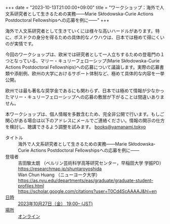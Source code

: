 +++
date = "2023-10-13T21:00:00+09:00"
title = "ワークショップ：海外で人文系研究者として生きるための実務——Marie Skłodowska-Curie Actions Postdoctoral Fellowshipsへの応募を例に——"
+++

海外で人文系研究者として生きていくには様々な高いハードルがあります。特に、ポスドクの身分を得るための具体的なノウハウは、日本では極めて得にくいのが実情です。

今回のワークショップは、欧米では研究者として一人立ちするための登竜門の１つとなっている、マリー・キュリーフェローシップ(Marie Skłodowska-Curie Actions Postdoctoral Fellowships)への応募について議論します。実際の応募書類や添削例、欧州の大学におけるサポート体制など、極めて具体的な内容を一挙公開。

欧州では最も著名な奨学金であるにも関わらず、日本では極めて情報が少なかったマリー・キュリーフェローシップへの応募の敷居が下がることは間違いありません。

本ワークショップは、個人情報を多数含むため、完全非公開で行います。もしご関心がある場合は以下のアドレスにメールでご連絡ください。情報の開示の仕方を検討し、聴講できるよう調整を試みます。
books@yamanami.tokyo



<dl>
<dt>タイトル</dt><dd>海外で人文系研究者として生きるための実務——Marie Skłodowska-Curie Actions Postdoctoral Fellowshipsへの応募を例に—— </dd>
<dt>登壇者</dt><dd>吉田駿太朗 （ベルリン芸術科学高等研究センター，早稲田大学 学振PD）</dd><dd> <a href="https://researchmap.jp/shuntaroyoshida">https://researchmap.jp/shuntaroyoshida</a> </dd>
<dd>Wan Chun Huang （ニューヨーク大学）</dd><dd><a href="https://as.nyu.edu/departments/eas/graduate/graduate-student-profiles.html">https://as.nyu.edu/departments/eas/graduate/graduate-student-profiles.html</a></dd><dd><a href="https://scholar.google.com/citations?user=T0Cd4ScAAAAJ&hl=en">https://scholar.google.com/citations?user=T0Cd4ScAAAAJ&hl=en</dd>
<dt>日時</dt><dd>2023年10月27日（金） 19:00– (JST) </dd>
<dt>場所</dt><dd>オンライン</dd>
</dl>

